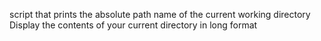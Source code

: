 script that prints the absolute path name of the current working directory
Display the contents of your current directory in long format
